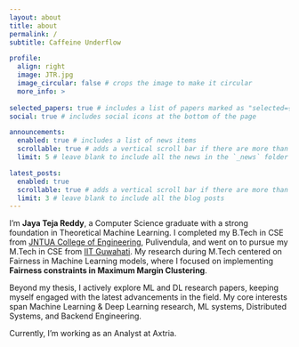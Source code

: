 ```yaml
---
layout: about
title: about
permalink: /
subtitle: Caffeine Underflow 

profile:
  align: right
  image: JTR.jpg
  image_circular: false # crops the image to make it circular
  more_info: >
    
selected_papers: true # includes a list of papers marked as "selected={true}"
social: true # includes social icons at the bottom of the page

announcements:
  enabled: true # includes a list of news items
  scrollable: true # adds a vertical scroll bar if there are more than 3 news items
  limit: 5 # leave blank to include all the news in the `_news` folder

latest_posts:
  enabled: true
  scrollable: true # adds a vertical scroll bar if there are more than 3 new posts items
  limit: 3 # leave blank to include all the blog posts
---
```


I’m **Jaya Teja Reddy**, a Computer Science graduate with a strong foundation in Theoretical Machine Learning. I completed my B.Tech in CSE from [JNTUA College of Engineering](https://jntuacep.ac.in/), Pulivendula, and went on to pursue my M.Tech in CSE from [IIT Guwahati](https://www.iitg.ac.in/). My research during M.Tech centered on Fairness in Machine Learning models, where I focused on implementing **Fairness constraints in Maximum Margin Clustering**.

Beyond my thesis, I actively explore ML and DL research papers, keeping myself engaged with the latest advancements in the field. My core interests span Machine Learning & Deep Learning research, ML systems, Distributed Systems, and Backend Engineering.

Currently, I’m working as an Analyst at Axtria.


